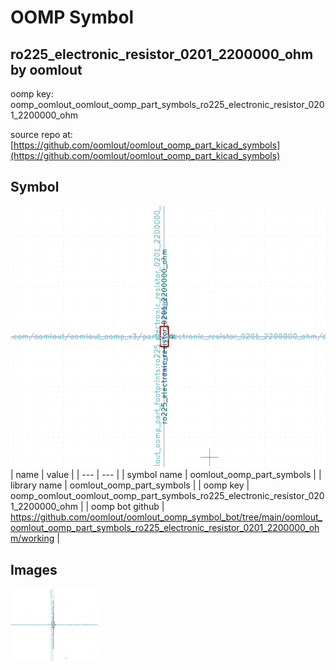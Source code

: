 # OOMP Symbol  
## ro225_electronic_resistor_0201_2200000_ohm  by oomlout  
  
oomp key: oomp_oomlout_oomlout_oomp_part_symbols_ro225_electronic_resistor_0201_2200000_ohm  
  
source repo at: [https://github.com/oomlout/oomlout_oomp_part_kicad_symbols](https://github.com/oomlout/oomlout_oomp_part_kicad_symbols)  
## Symbol  
  
[![working.png](working_600.png)](working.png)  
| name | value | 
| --- | --- | 
| symbol name | oomlout_oomp_part_symbols | 
| library name | oomlout_oomp_part_symbols | 
| oomp key | oomp_oomlout_oomlout_oomp_part_symbols_ro225_electronic_resistor_0201_2200000_ohm | 
| oomp bot github | https://github.com/oomlout/oomlout_oomp_symbol_bot/tree/main/oomlout_oomlout_oomp_part_symbols_ro225_electronic_resistor_0201_2200000_ohm/working | 
## Images  
  
[![working.png](working_140.png)](working.png)  
